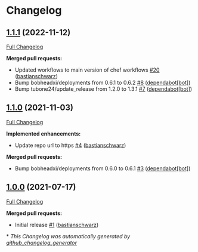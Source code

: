 # Changelog

## [1.1.1](https://github.com/codenamephp/chef.cookbook.chrome/tree/1.1.1) (2022-11-12)

[Full Changelog](https://github.com/codenamephp/chef.cookbook.chrome/compare/1.1.0...1.1.1)

**Merged pull requests:**

- Updated workflows to main version of chef workflows [\#20](https://github.com/codenamephp/chef.cookbook.chrome/pull/20) ([bastianschwarz](https://github.com/bastianschwarz))
- Bump bobheadxi/deployments from 0.6.1 to 0.6.2 [\#8](https://github.com/codenamephp/chef.cookbook.chrome/pull/8) ([dependabot[bot]](https://github.com/apps/dependabot))
- Bump tubone24/update\_release from 1.2.0 to 1.3.1 [\#7](https://github.com/codenamephp/chef.cookbook.chrome/pull/7) ([dependabot[bot]](https://github.com/apps/dependabot))

## [1.1.0](https://github.com/codenamephp/chef.cookbook.chrome/tree/1.1.0) (2021-11-03)

[Full Changelog](https://github.com/codenamephp/chef.cookbook.chrome/compare/1.0.0...1.1.0)

**Implemented enhancements:**

- Update repo url to https [\#4](https://github.com/codenamephp/chef.cookbook.chrome/pull/4) ([bastianschwarz](https://github.com/bastianschwarz))

**Merged pull requests:**

- Bump bobheadxi/deployments from 0.6.0 to 0.6.1 [\#3](https://github.com/codenamephp/chef.cookbook.chrome/pull/3) ([dependabot[bot]](https://github.com/apps/dependabot))

## [1.0.0](https://github.com/codenamephp/chef.cookbook.chrome/tree/1.0.0) (2021-07-17)

[Full Changelog](https://github.com/codenamephp/chef.cookbook.chrome/compare/144e676d8599b4e9e1bc371cf619135ba9db5e9a...1.0.0)

**Merged pull requests:**

- Initial release [\#1](https://github.com/codenamephp/chef.cookbook.chrome/pull/1) ([bastianschwarz](https://github.com/bastianschwarz))



\* *This Changelog was automatically generated by [github_changelog_generator](https://github.com/github-changelog-generator/github-changelog-generator)*
